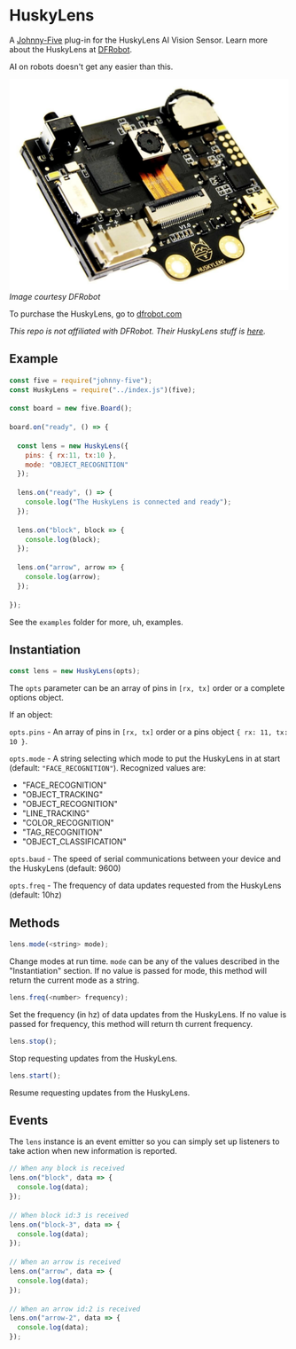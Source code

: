 # HuskyLens
A [Johnny-Five](http://johnny-five.io) plug-in for the HuskyLens AI Vision Sensor. Learn more about the HuskyLens at [DFRobot](https://www.dfrobot.com/index.php?route=page/HuskyLens).

AI on robots doesn't get any easier than this.

![HuskyLens](https://raw.githubusercontent.com/dtex/huskylens/master/static/image1.jpg)
*Image courtesy DFRobot*

To purchase the HuskyLens, go to [dfrobot.com](https://www.dfrobot.com/index.php?route=page/huskylens)

*This repo is not affiliated with DFRobot. Their HuskyLens stuff is [here](https://github.com/HuskyLens).*

## Example
````js
const five = require("johnny-five");
const HuskyLens = require("../index.js")(five);

const board = new five.Board();

board.on("ready", () => {

  const lens = new HuskyLens({
    pins: { rx:11, tx:10 },
    mode: "OBJECT_RECOGNITION"
  });

  lens.on("ready", () => {
    console.log("The HuskyLens is connected and ready");
  });

  lens.on("block", block => {
    console.log(block);
  });

  lens.on("arrow", arrow => {
    console.log(arrow);
  });

});
````

See the ```examples``` folder for more, uh, examples.

## Instantiation

````js
const lens = new HuskyLens(opts);
````
The ```opts``` parameter can be an array of pins in ```[rx, tx]``` order or a complete options object. 

If an object:

```opts.pins``` - An array of pins in ```[rx, tx]``` order or a pins object ```{ rx: 11, tx: 10 }```.

```opts.mode``` - A string selecting which mode to put the HuskyLens in at start (default: ```"FACE_RECOGNITION"```). Recognized values are:
 * "FACE_RECOGNITION"
 * "OBJECT_TRACKING"
 * "OBJECT_RECOGNITION"
 * "LINE_TRACKING"
 * "COLOR_RECOGNITION"
 * "TAG_RECOGNITION"
 * "OBJECT_CLASSIFICATION"

```opts.baud``` - The speed of serial communications between your device and the HuskyLens (default: 9600)

```opts.freq``` - The frequency of data updates requested from the HuskyLens (default: 10hz)

## Methods

````js
lens.mode(<string> mode);
````
Change modes at run time. ```mode``` can be any of the values described in the "Instantiation" section. If no value is passed for mode, this method will return the current mode as a string.

````js
lens.freq(<number> frequency);
````
Set the frequency (in hz) of data updates from the HuskyLens. If no value is passed for frequency, this method will return th current frequency.

````js
lens.stop();
````
Stop requesting updates from the HuskyLens.

````js
lens.start();
````
Resume requesting updates from the HuskyLens.

## Events

The ```lens``` instance is an event emitter so you can simply set up listeners to take action when new information is reported.

````js
// When any block is received
lens.on("block", data => {
  console.log(data);
});

// When block id:3 is received
lens.on("block-3", data => {
  console.log(data);
});

// When an arrow is received
lens.on("arrow", data => {
  console.log(data);
});

// When an arrow id:2 is received
lens.on("arrow-2", data => {
  console.log(data);
});
````


